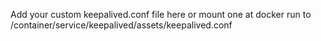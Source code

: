 Add your custom keepalived.conf file here or mount one at docker run to /container/service/keepalived/assets/keepalived.conf